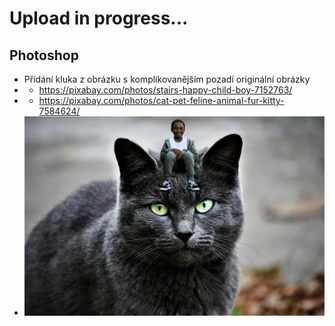 # Upload in progress...
## Photoshop
* Přidání kluka z obrázku s komplikovanějším pozadí originální obrázky
* - https://pixabay.com/photos/stairs-happy-child-boy-7152763/
* - https://pixabay.com/photos/cat-pet-feline-animal-fur-kitty-7584624/
* ![Zde by měl být obrázek kluka sedícího na kočce](https://raw.githubusercontent.com/MujSen/portfolio/main/design/kockaakluk.jpg)
